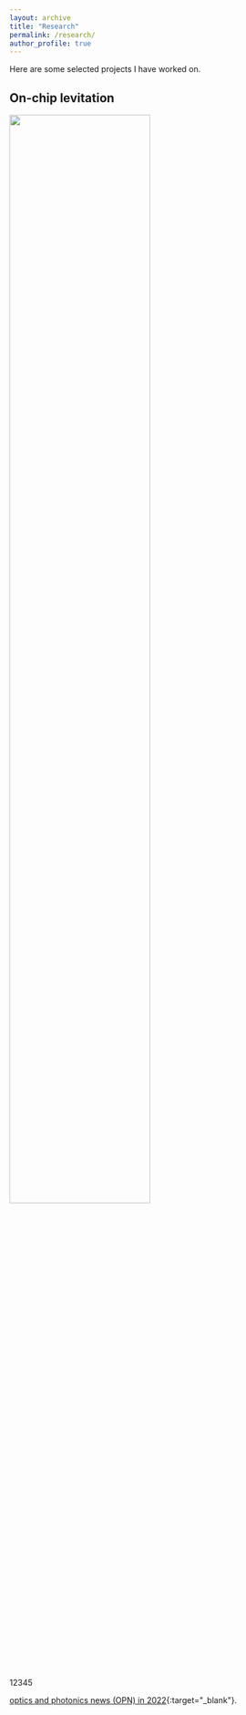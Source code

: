 ```yaml
---
layout: archive
title: "Research"
permalink: /research/
author_profile: true
---
```


Here are some selected projects I have worked on.

## On-chip levitation
<img src="/images/bio-photo.jpg" width = "70%">

12345

 [optics and photonics news (OPN) in 2022](https://www.optica-opn.org/home/articles/volume_33/december_2022/extras/optical_levitation_with_a_metalens/){:target="_blank"}.
